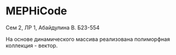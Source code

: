 # MEPHiCode
Сем 2, ЛР 1, Абайдулина В. Б23-554

На основе динамического массива реализована полиморфная коллекция - вектор.